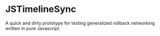 # JSTimelineSync
A quick and dirty prototype for testing generalized rollback networking written in pure Javascript.
